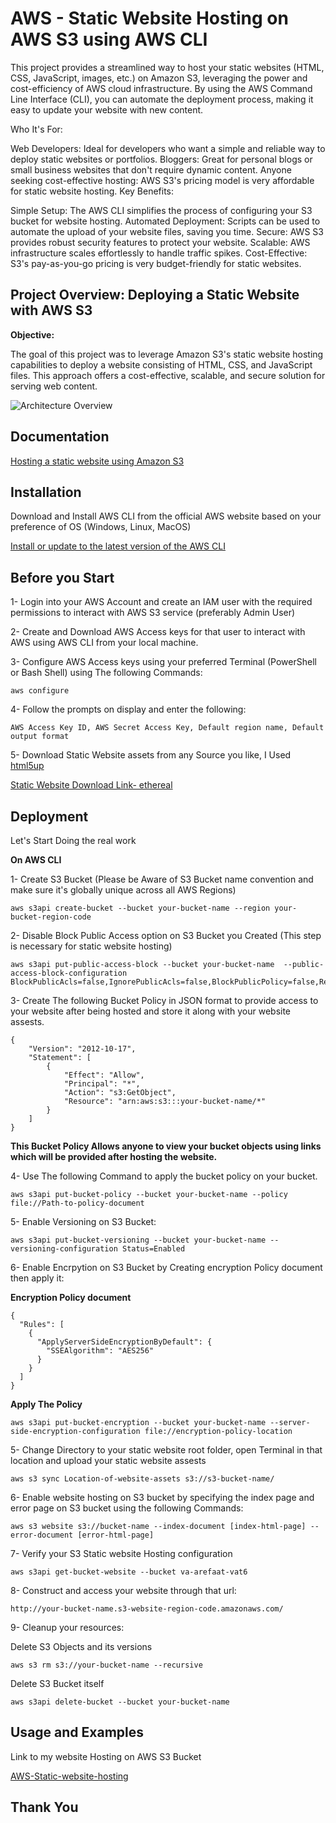 
# AWS - Static Website Hosting on AWS S3 using AWS CLI

This project provides a streamlined way to host your static websites (HTML, CSS, JavaScript, images, etc.) on Amazon S3, leveraging the power and cost-efficiency of AWS cloud infrastructure. By using the AWS Command Line Interface (CLI), you can automate the deployment process, making it easy to update your website with new content.

Who It's For:

Web Developers: Ideal for developers who want a simple and reliable way to deploy static websites or portfolios.
Bloggers: Great for personal blogs or small business websites that don't require dynamic content.
Anyone seeking cost-effective hosting: AWS S3's pricing model is very affordable for static website hosting.
Key Benefits:

Simple Setup: The AWS CLI simplifies the process of configuring your S3 bucket for website hosting.
Automated Deployment: Scripts can be used to automate the upload of your website files, saving you time.
Secure: AWS S3 provides robust security features to protect your website.
Scalable: AWS infrastructure scales effortlessly to handle traffic spikes.
Cost-Effective: S3's pay-as-you-go pricing is very budget-friendly for static websites.


## Project Overview: Deploying a Static Website with AWS S3

**Objective:**

The goal of this project was to leverage Amazon S3's static website hosting capabilities to deploy a website consisting of HTML, CSS, and JavaScript files. This approach offers a cost-effective, scalable, and secure solution for serving web content.

![Architecture Overview](https://i.imgur.com/BFwfz3w.jpg)
## Documentation

[Hosting a static website using Amazon S3](https://docs.aws.amazon.com/AmazonS3/latest/userguide/WebsiteHosting.html)


## Installation

Download and Install AWS CLI from the official AWS website based on your preference of OS (Windows, Linux, MacOS)

[Install or update to the latest version of the AWS CLI](https://docs.aws.amazon.com/cli/latest/userguide/getting-started-install.html)
    

## Before you Start

1- Login into your AWS Account and create an IAM user with the required permissions to interact with AWS S3 service (preferably Admin User)

2- Create and Download AWS Access keys for that user to interact with AWS using AWS CLI from your local machine.

3- Configure AWS Access keys using your preferred Terminal (PowerShell or Bash Shell) using The following Commands:

```
aws configure 

```
4- Follow the prompts on display and enter the following:

    AWS Access Key ID, AWS Secret Access Key, Default region name, Default output format

5- Download Static Website assets from any Source you          like, 
    I Used [html5up](https://html5up.net/)

[Static Website Download Link- ethereal](https://html5up.net/ethereal) 


## Deployment

Let's Start Doing the real work

**On AWS CLI**

1- Create S3 Bucket (Please be Aware of S3 Bucket name convention and make sure it's globally unique across all AWS Regions)
    
```
aws s3api create-bucket --bucket your-bucket-name --region your-bucket-region-code

```
2- Disable Block Public Access option on S3 Bucket you Created 
(This step is necessary for static website hosting)
```
aws s3api put-public-access-block --bucket your-bucket-name  --public-access-block-configuration BlockPublicAcls=false,IgnorePublicAcls=false,BlockPublicPolicy=false,RestrictPublicBuckets=false

```

3- Create The following Bucket Policy in JSON format to provide access to your website after being hosted and store it along with your website assests.

```
{
    "Version": "2012-10-17",
    "Statement": [
        {
            "Effect": "Allow",
            "Principal": "*",
            "Action": "s3:GetObject",
            "Resource": "arn:aws:s3:::your-bucket-name/*"
        }
    ]
}

```

**This Bucket Policy Allows anyone to view your bucket objects using links which will be provided after hosting the website.**


4- Use The following Command to apply the bucket policy on your bucket.

```
aws s3api put-bucket-policy --bucket your-bucket-name --policy file://Path-to-policy-document

```

5- Enable Versioning on S3 Bucket:

```
aws s3api put-bucket-versioning --bucket your-bucket-name --versioning-configuration Status=Enabled

```
6- Enable Encrpytion on S3 Bucket by Creating encryption Policy document then apply it:

  **Encryption Policy document**

```
{
  "Rules": [
    {
      "ApplyServerSideEncryptionByDefault": {
        "SSEAlgorithm": "AES256"
      }
    }
  ]
}

```
  **Apply The Policy**

```
aws s3api put-bucket-encryption --bucket your-bucket-name --server-side-encryption-configuration file://encryption-policy-location

```
5- Change Directory to your static website root folder, open Terminal in that location and upload your static website assests 

```
aws s3 sync Location-of-website-assets s3://s3-bucket-name/

```

6- Enable website hosting on S3 bucket by specifying the index page
and error page on S3 bucket using the following Commands:

```
aws s3 website s3://bucket-name --index-document [index-html-page] --error-document [error-html-page]

```

7- Verify your S3 Static website Hosting configuration

```
aws s3api get-bucket-website --bucket va-arefaat-vat6

```

8- Construct and access your website through that url:

```
http://your-bucket-name.s3-website-region-code.amazonaws.com/

```

9- Cleanup your resources:

Delete S3 Objects and its versions
```
aws s3 rm s3://your-bucket-name --recursive

```
Delete S3 Bucket itself

```
aws s3api delete-bucket --bucket your-bucket-name

```
## Usage and Examples

Link to my website Hosting on AWS S3 Bucket

[AWS-Static-website-hosting](http://va-arefaat-vat06.s3-website-us-east-1.amazonaws.com/)


## Thank You
